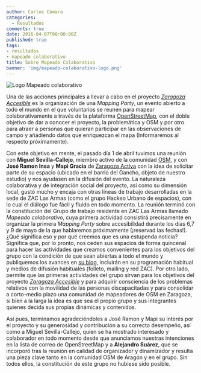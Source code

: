 ```yaml
---
author: Carlos Cámara
categories:
  - Resultados
comments: true
date: 2016-04-07T00:00:00Z
published: true
tags:
- resultados
- mapeado colaborativo
title: Sobre Mapeado Colaborativo
banner: 'img/mapeado-colaborativo-logo.png'
---
```

<img src="/img/mapeado-colaborativo-logo.png" alt="Logo Mapeado colaborativo" class="img img-responsive" />

Una de las acciones principales a llevar a cabo en el proyecto *[Zaragoza Accesible](/about)* es la organización de una  *Mapping Party*, un evento abierto a todo el mundo en el que voluntarios se reunen para mapear colaborativamente a través de la plataforma [OpenStreetMap](http://openstreetmap.org), con el doble objetivo de dar a conocer el proyecto, la problemática y OSM y por otro para atraer a personas que quieran participar en las observaciones de campo y añadiendo datos que enriquezcan el mapa (Informaremos al respecto próximamente).

Con este objetivo en mente, el pasado día 1 de abril tuvimos una reunión con **Miguel Sevilla-Callejo**, miembro activo de la comunidad [OSM](http://openstreetmap.org), y con **José Ramon Insa** y **Mapi Gracia** de [Zaragoza Activa](http://www.zaragoza.es/ciudad/sectores/activa/) con la idea de solicitar parte de su espacio (ubicado en el barrio del Gancho, objeto de nuestro estudio) y nos ayudasen en la difusión del evento. La naturaleza colaborativa y de integración social del proyecto, así como su dimensión local, gustó mucho y encaja con otras líneas de trabajo desarrolladas en la sede de ZAC Las Armas (como el grupo Hackeo Urbano de espacios), con lo cual el diálogo fue fácil y fluido en todo momento. La reunión terminó con la constitución del Grupo de trabajo residente en ZAC Las Armas llamado *Mapeado colaborativo*, cuya primera actividad consistirá precisamente en organizar la primera *Mapping Party* sobre accesibilidad durante los días 6,7 y 9 de mayo de la que hablaremos próximamente (¡reservad las fechas!).¿Qué significa eso y por qué creemos que es una
estupenda noticia? Significa que, por lo pronto, nos ceden sus espacios de forma quincenal para hacer las actividades que creamos convenientes para los objetivos del grupo con la condición de que sean abiertas a todo el mundo y publiquemos los avances en [su blog](http://blogzac.es/category/think-zac-las-armas/), incluirán en su programación habitual y medios de difusión habituales (folleto, mailing y red ZAC).  Por otro lado, permite que las primeras actividades del grupo sirvan para los objetivos del proyecto *[Zaragoza Accesible](/about)* y para adquirir consciencia de los problemas relativos con la movilidad de las personas discapacitadas y para consolidar a corto-medio plazo una comunidad de mapeadores de OSM en Zaragoza, si bien a la larga la idea es que sea el propio grupo y sus integrantes quienes decida sus propias dinámicas y contenidos.

Así pues, terminamos agradeciéndoles a José Ramon y Mapi su interés por el proyecto y su generosidad y contribución a su correcto desempeño, así como a Miguel Sevilla-Callejo, quien se ha mostrado interesado y colaborador en todo momento desde que anunciamos nuestras intenciones en la lista de correo de OpenStreetMap y a **Alejandro Suárez**, que se incorporó tras la reunión en calidad de organizador y dinamizador y resulta una pieza clave tanto en la comunidad OSM de Aragón y en el grupo. Sin todos ellos, la constitución de este grupo no hubiese sido posible.
